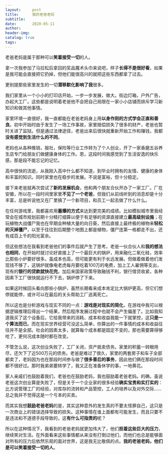 ```yaml
---
layout:     post  
title:      我的老爸老妈
subtitle:  
date:       2020-05-11
author:  
header-img: 
catalog: true  
tags:
---
```



老爸老妈是属于那种可以**笑着接受一切**的人。

拿一次我参加了马拉松后拿回的奖品魔术头巾来说吧，样子**长得不是很好看**，如果是我可能会直接把它扔掉，但他们能很高兴的就把这些东西都拿了过去。

更别提那些家里发生的一切**潜移默化影响了我**很多。

我们家里从一个小小的打印店开始，一步一步发展，做大。街边灯箱，户外广告，办起大工厂。这些都是说明着老爸他不会把自己局限在一家小小店铺而排斥学习新知识和做其他事情。

家里环境一直很好，我一直都能在老爸老妈身上用**以身作则的方式学会正直和善良**。初中开始时由于发生了一场工作事故，家里赔偿损失了很多的财产，老爸也暂时关进了监狱。但是通过法律途径，老爸出来后很快就重新开始工作和赚钱，我都**没有感觉到生活什么的不同**。

老妈也从各种推销，报社，保险等行业工作转为了个人创业，开了一家香磨五谷养生店专门给朋友们做健康身体的工作。恩，这段时间我感觉到了生活安逸的快乐感，那是段不能忘记的记忆。

高中很快的流逝，从我刚入高中什么都不知道，到毕业时拥有的友情、健康的身体和丰富的知识。同时家里也在稳步的发展。不说是富裕，但十分稳定。

接下来老爸就再次尝试了**新的发展机会**，他和两个朋友合伙开办了一家工厂。厂在安徽，所以在一段时间里家里**不见了一个老爸**，但我们从前线听到的消息却是十分丰富，总是听说他又在厂里搞了一个新项目，和员工一起去做了什么什么。

在任何游戏里，我都喜欢用**蓄爆的方式**来达到更完美的成绩。比如模拟城市里我经常会在城市规划前期十分精打细算以便于有足够的资源直接建立**最高级别设施**；在玩植物大战僵尸我也在早期会种植大量的向日葵，然后直接上最终极的植物来**轻松的灭掉僵尸**，以至于往往到后期整个地图上都是植物，僵尸连第一格都走不出，还有成百上千的阳光富余。

但这些想法在我看到老爸他们的事件后就产生了思考。老爸一伙合伙人和**我的想法也相同**，在开始时就讨论好直接上了一个最巨大的锅炉，用来融化二氧化硅，效率比那些小炉要好很多。虽成本也高，但可能更有利于长远发展。但做着做着他们发现钱不够了，这锅炉就像电老虎每月要吃着100万的电费，加上工人雇佣等支出，现有的**银行的贷款就快花完**。加后来国家政策导致融钱不利，银行借贷收紧，各种因素下工厂很快就运行不下去，锅炉停了下来。

如果这时候回头看向那些小锅炉，虽然长期看来成本肯定比大锅炉更高，但它们想停就能停，或许可以在最后的关头帮助工厂逃离死亡。

所以这也是分析游戏与现实不同的一点：**游戏是对现实的简化**，在游戏中我可以根据逻辑推理后得出一个结果，然后程序发展过程中也就不会产生偏差了。比如我知道我买了这个设备后，它给我带来的消耗、成本和收益我能一下就掌控，这**只是一个算法而已**。而在现实世界经营可没这么简单，你算出的一件事情的成本和收益往往并不是全部。社会的因素太多，就算每个成本都是固定不变的，那也需要算得够呛了，更何况成本随时都在改变。

不管怎么说，这次创业失败了，工厂关闭，资产抵卖债务。家里的积蓄一转眼用尽，还欠下了近500万元的债务。老爸是难过了很久，家里的两套房子和车子全部都卖了，老妈因为也在那段时间参与做了**很多善后的事务**，因此他们俩在那段时间都不很好过。那时我弟弟要转学了，我又正在准备休学的事，一地黄花。

家人亲戚们也鼓励着我们，老爸也在鼓励老妈，我也鼓励着老爸老妈。的确，虽说老爸这次创业算是失败了，但是关于一个企业家的很多经验**确实宝贵和实打实的**：比方说管理工厂的经验，对库存的流转和产品管控，工人的培养以及对外交际……总之我并不觉得这是一个亏本的买卖。

而其实我想**鼓励老爸老妈**的是，其实这种意外的发生真的不要太怪罪自己，这只是一次商业上的错误选择导致的损失。这种事情在谁上面都有可能发生，而且只要不是违法和不道德手段导致的，这**有什么可指责的**呢？

所以在这种情况下，我看到的老爸老妈就更加伟大了，他们**担着这些巨大的压力**，继续笑对生活。在外面看来这些事情都从来没有打倒过他们，而他们也总是能够面对所有的压力后依然乐观的面对世界，这是我无比敬佩的点。**我的老爸老妈，他们是可以笑着接受一切的人**。
